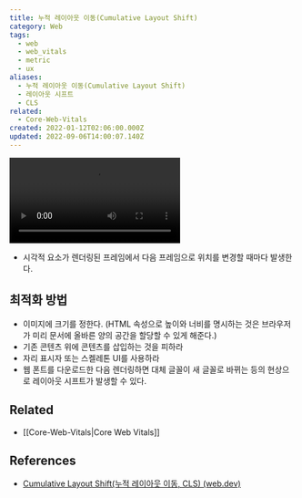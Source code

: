 ```yaml
---
title: 누적 레이아웃 이동(Cumulative Layout Shift)
category: Web
tags:
  - web
  - web_vitals
  - metric
  - ux
aliases:
  - 누적 레이아웃 이동(Cumulative Layout Shift)
  - 레이아웃 시프트
  - CLS
related:
  - Core-Web-Vitals
created: 2022-01-12T02:06:00.000Z
updated: 2022-09-06T14:00:07.140Z
---
```


<Metadata />

![Layout Shift](https://storage.googleapis.com/web-dev-assets/layout-instability-api/layout-instability2.webm)

- 시각적 요소가 렌더링된 프레임에서 다음 프레임으로 위치를 변경할 때마다 발생한다.

## 최적화 방법

- 이미지에 크기를 정한다. (HTML 속성으로 높이와 너비를 명시하는 것은 브라우저가 미리 문서에 올바른 양의 공간을 할당할 수 있게 해준다.)
- 기존 콘텐츠 위에 콘텐츠를 삽입하는 것을 피하라
- 자리 표시자 또는 스켈레톤 UI를 사용하라
- 웹 폰트를 다운로드한 다음 렌더링하면 대체 글꼴이 새 글꼴로 바뀌는 등의 현상으로 레이아웃 시프트가 발생할 수 있다.

## Related

- [[Core-Web-Vitals|Core Web Vitals]]

## References

- [Cumulative Layout Shift(누적 레이아웃 이동, CLS) (web.dev)](https://web.dev/i18n/ko/cls/)
